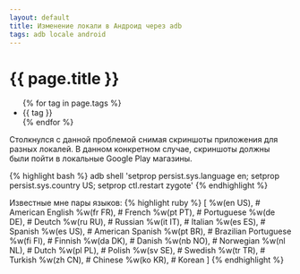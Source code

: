 ```yaml
---
layout: default
title: Изменение локали в Андроид через adb
tags: adb locale android
---
```


# {{ page.title }}
<ul class="tags">
{% for tag in page.tags %}
<li>{{ tag }}</li>
{% endfor %}
</ul>

Столкнулся с данной проблемой снимая скриншоты приложения для разных локалей. В данном конкретном случае, скриншоты должны были пойти в локальные Google Play магазины.

{% highlight bash %}
adb shell 'setprop persist.sys.language en; setprop persist.sys.country US; setprop ctl.restart zygote'
{% endhighlight %}

Известные мне пары языков:
{% highlight ruby %}
[
  %w(en US), # American English
  %w(fr FR), # French
  %w(pt PT), # Portuguese
  %w(de DE), # Deutch
  %w(ru RU), # Russian
  %w(it IT), # Italian
  %w(es ES), # Spanish
  %w(es US), # American Spanish
  %w(pt BR), # Brazilian Portuguese
  %w(fi FI), # Finnish
  %w(da DK), # Danish
  %w(nb NO), # Norwegian
  %w(nl NL), # Dutch
  %w(pl PL), # Polish
  %w(sv SE), # Swedish
  %w(tr TR), # Turkish
  %w(zh CN), # Chinese
  %w(ko KR), # Korean
]
{% endhighlight %}
